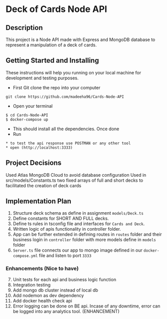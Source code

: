 # Deck of Cards Node API

## Description
This project is a Node API made with Express and MongoDB database to represent a manipulation of a deck of cards.

## Getting Started and Installing
These instructions will help you running on your local machine for development and testing purposes.

* First Git clone the repo into your computer
```
git clone https://github.com/madeeha96/Cards-Node-API
```
* Open your terminal
```
$ cd Cards-Node-API
$ docker-compose up
```
* This should install all the dependencies. Once done
* Run 
``` 
* to test the api response use POSTMAN or any other tool
* open (http://localhost:3333)  
```
## Project Decisions
Used Atlas MongoDB Cloud to avoid database configuration
Used in src/models/Constants.ts two fixed arrays of full and short decks to facilitated the creation of deck cards


## Implementation Plan 
1. Structure deck schema as define in assignment `models/Deck.ts`
2. Define constants for SHORT AND FULL decks.
3. Define ts rules in tsconfig file and interfaces for `Cards and Deck`.
4. Written logic of apis functionality in controller folder.
5. App can be further extended in defining routes in `routes` folder and their business login in `controller` folder with more models define in `models` folder
6. `Server.ts` file connects our app to mongo image defined in our `docker-compose.yml` file and listen to port `3333`

### Enhancements (Nice to have)
7. Unit tests for each api and business logic function
9. Integration testing 
10. Add mongo db cluster instead of local db
11. Add nodemon as dev dependency 
12. Add docker health check api 
13. Error logging can be done on BE api. Incase of any downtime, error can be logged into any analytics tool. (ENHANCEMENT)
